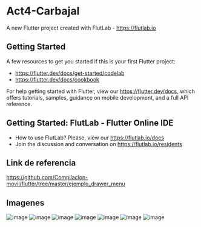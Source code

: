 # Act4-Carbajal

A new Flutter project created with FlutLab - https://flutlab.io

## Getting Started

A few resources to get you started if this is your first Flutter project:

- https://flutter.dev/docs/get-started/codelab
- https://flutter.dev/docs/cookbook

For help getting started with Flutter, view our
https://flutter.dev/docs, which offers tutorials,
samples, guidance on mobile development, and a full API reference.

## Getting Started: FlutLab - Flutter Online IDE

- How to use FlutLab? Please, view our https://flutlab.io/docs
- Join the discussion and conversation on https://flutlab.io/residents

## Link de referencia

https://github.com/Compilacion-movil/flutter/tree/master/ejemplo_drawer_menu

## Imagenes

![image](https://github.com/AlBETO128/Act4-Carbajal/assets/143547229/c719c5b2-aaab-4563-8e27-e2127300531c)
![image](https://github.com/AlBETO128/Act4-Carbajal/assets/143547229/d92a3af6-f3b6-431f-a859-fc8d8817ee55)
![image](https://github.com/AlBETO128/Act4-Carbajal/assets/143547229/cc7c442e-349f-4d33-9e86-58b404d80228)
![image](https://github.com/AlBETO128/Act4-Carbajal/assets/143547229/0b474344-7ea8-46a0-9813-3841ca139d37)
![image](https://github.com/AlBETO128/Act4-Carbajal/assets/143547229/1ee2ec08-2bbb-4ff8-b899-bd790ffaf397)
![image](https://github.com/AlBETO128/Act4-Carbajal/assets/143547229/436603db-190b-4108-8cd2-ea863a3756f7)
![image](https://github.com/AlBETO128/Act4-Carbajal/assets/143547229/551fd417-4b39-4252-ac5f-e1230887a68e)
